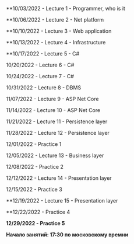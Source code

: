**10/03/2022 - Lecture 1 - Programmer, who is it

**10/06/2022 - Lecture 2 - Net platform

**10/10/2022 - Lecture 3 - Web application

**10/13/2022 - Lecture 4 - Infrastructure

**10/17/2022 - Lecture 5 - C#

10/20/2022 - Lecture 6 - C#

10/24/2022 - Lecture 7 - C#

10/31/2022 - Lecture 8 - DBMS

11/07/2022 - Lecture 9 - ASP Net Core

11/14/2022 - Lecture 10 - ASP Net Core

11/21/2022 - Lecture 11 - Persistence layer

11/28/2022 - Lecture 12 - Persistence layer

12/01/2022 - Practice 1

12/05/2022 - Lecture 13 - Business layer

12/08/2022 - Practice 2

12/12/2022 - Lecture 14 - Presentation layer

12/15/2022 - Practice 3

**12/19/2022 - Lecture 15 - Presentation layer

**12/22/2022 - Practice 4

**12/29/2022 - Practice 5**

**Начало занятий: 
17:30 по московскому времни**
